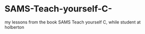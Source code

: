 # SAMS-Teach-yourself-C-
my lessons from the book SAMS Teach yourself C, while student at holberton 
